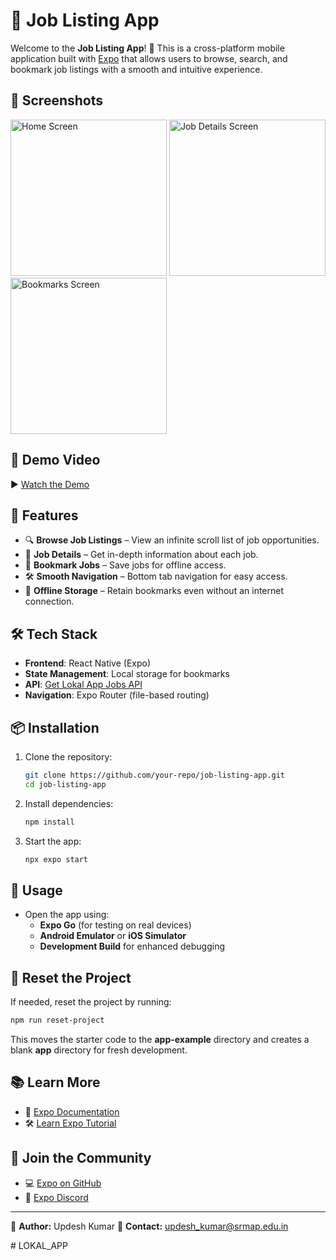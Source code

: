 # 📌 Job Listing App

Welcome to the **Job Listing App**! 🚀 This is a cross-platform mobile application built with [Expo](https://expo.dev) that allows users to browse, search, and bookmark job listings with a smooth and intuitive experience.

## 📱 Screenshots

<img src="./assets/images/home.png" alt="Home Screen" width="250"/>
<img src="./assets/images/job-details.png" alt="Job Details Screen" width="250"/>
<img src="./assets/images/bookmarks.png" alt="Bookmarks Screen" width="250"/>

## 🎥 Demo Video

▶️ [Watch the Demo](https://drive.google.com/file/d/1R2QTveahlkJlcCAErjgiPqFH8oXBuSU3/view?usp=sharing)

## 🚀 Features

- 🔍 **Browse Job Listings** – View an infinite scroll list of job opportunities.
- 📄 **Job Details** – Get in-depth information about each job.
- 🔖 **Bookmark Jobs** – Save jobs for offline access.
- 🛠 **Smooth Navigation** – Bottom tab navigation for easy access.
- 📶 **Offline Storage** – Retain bookmarks even without an internet connection.

## 🛠 Tech Stack

- **Frontend**: React Native (Expo)
- **State Management**: Local storage for bookmarks
- **API**: [Get Lokal App Jobs API](https://testapi.getlokalapp.com/common/jobs?page=1)
- **Navigation**: Expo Router (file-based routing)

## 📦 Installation

1. Clone the repository:
   ```bash
   git clone https://github.com/your-repo/job-listing-app.git
   cd job-listing-app
   ```

2. Install dependencies:
   ```bash
   npm install
   ```

3. Start the app:
   ```bash
   npx expo start
   ```

## 📌 Usage

- Open the app using:
  - **Expo Go** (for testing on real devices)
  - **Android Emulator** or **iOS Simulator**
  - **Development Build** for enhanced debugging

## 🔄 Reset the Project

If needed, reset the project by running:
```bash
npm run reset-project
```
This moves the starter code to the **app-example** directory and creates a blank **app** directory for fresh development.

## 📚 Learn More

- 📖 [Expo Documentation](https://docs.expo.dev/)
- 🛠 [Learn Expo Tutorial](https://docs.expo.dev/tutorial/introduction/)

## 🤝 Join the Community

- 💻 [Expo on GitHub](https://github.com/expo/expo)
- 🔹 [Expo Discord](https://chat.expo.dev)

---

📌 **Author:** Updesh Kumar 
📩 **Contact:** updesh_kumar@srmap.edu.in

#   L O K A L _ A P P  
 